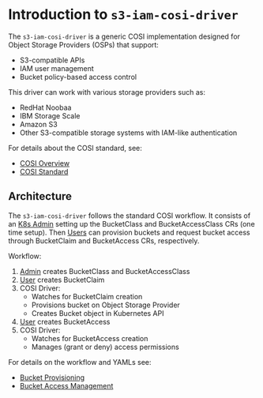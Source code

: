 # Introduction to `s3-iam-cosi-driver`

The `s3-iam-cosi-driver` is a generic COSI implementation designed for Object Storage Providers (OSPs) that support:

- S3-compatible APIs
- IAM user management
- Bucket policy-based access control

This driver can work with various storage providers such as:

- RedHat Noobaa
- IBM Storage Scale
- Amazon S3
- Other S3-compatible storage systems with IAM-like authentication

For details about the COSI standard, see:

- [COSI Overview](https://kubernetes.io/blog/2022/09/02/cosi-kubernetes-object-storage-management/)
- [COSI Standard](https://github.com/kubernetes/enhancements/tree/master/keps/sig-storage/1979-object-storage-support)

## Architecture

The `s3-iam-cosi-driver` follows the standard COSI workflow.  It consists of an
[K8s Admin](./roles.md) setting up the BucketClass and BucketAccessClass CRs
(one time setup).  Then [Users](./roles.md) can provision buckets and request
bucket access through BucketClaim and BucketAccess CRs, respectively.

Workflow:

1. [Admin](./roles.md) creates BucketClass and BucketAccessClass
2. [User](./roles.md) creates BucketClaim
3. COSI Driver:
   - Watches for BucketClaim creation
   - Provisions bucket on Object Storage Provider
   - Creates Bucket object in Kubernetes API
4. [User](./roles.md) creates BucketAccess
5. COSI Driver:
   - Watches for BucketAccess creation
   - Manages (grant or deny) access permissions

For details on the workflow and YAMLs see:

- [Bucket Provisioning](./bucket-provisioning.md)
- [Bucket Access Management](./bucket-access-management.md)
